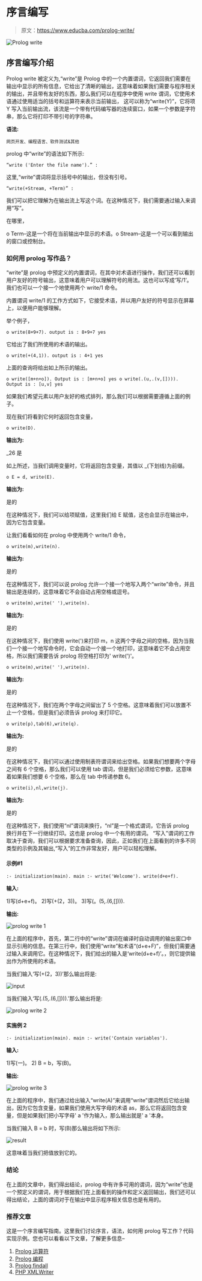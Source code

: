 # 序言编写

> 原文：<https://www.educba.com/prolog-write/>

![Prolog write](img/3c5e5aeee2b52aa88219889bf879225c.png)



## 序言编写介绍

Prolog write 被定义为,“write”是 Prolog 中的一个内置谓词，它返回我们需要在输出中显示的所有信息，它给出了清晰的输出，这意味着如果我们需要与程序相关的输出，并且带有友好的东西，那么我们可以在程序中使用 write 谓词，它使用术语通过使用适当的括号和运算符来表示当前输出， 这可以称为“write(Y)”，它将项 Y 写入当前输出流，该流是一个带有代码编写器的连续窗口，如果一个参数是字符串，那么它将打印不带引号的字符串。

**语法:**

<small>网页开发、编程语言、软件测试&其他</small>

prolog 中“write”的语法如下所示:

`“write ('Enter the file name').” :`

这里,“write”谓词将显示括号中的输出，但没有引号。

`“write(+Stream, +Term)” :`

我们可以把它理解为在输出流上写这个词。在这种情况下，我们需要通过输入来调用“写”。

在哪里，

o Term–这是一个将在当前输出中显示的术语。o Stream–这是一个可以看到输出的窗口或控制台。

### 如何用 prolog 写作品？

“write”是 prolog 中预定义的内置谓词，在其中对术语进行操作，我们还可以看到用户友好的符号输出，这意味着用户可以理解符号的用法。这也可以写成‘写/1’。我们也可以一个接一个地使用两个 write/1 命令。

内置谓词 write/1 的工作方式如下，它接受术语，并以用户友好的符号显示在屏幕上，以便用户能够理解。

举个例子，

`o write(8+9+7).
output is :
8+9+7
yes`

它给出了我们所使用的术语的输出。

`o write(+(4,1)).
output is :
4+1
yes`

上面的查询将给出如上所示的输出。

`o write([m+n+o]).
Output is :
[m+n+o] yes
o write(.(u,.(v,[]))).
Output is :
[u,v] yes`

如果我们希望元素以用户友好的格式排列，那么我们可以根据需要遵循上面的例子。

现在我们将看到它何时返回包含变量，

`o write(D).`

**输出为:**

_26
是

如上所述，当我们调用变量时，它将返回包含变量，其值以 _(下划线)为前缀。

`o E = d, write(E).`

**输出为:**

是的

在这种情况下，我们可以给项赋值，这里我们给 E 赋值，这也会显示在输出中，因为它包含变量。

让我们看看如何在 prolog 中使用两个 write/1 命令，

`o write(m),write(n).`

**输出为:**

是的

在这种情况下，我们可以说 prolog 允许一个接一个地写入两个“write”命令，并且输出是连续的，这意味着它不会自动占用空格或逗号。

`o write(m),write(' '),write(n).`

**输出为:**

是的

在这种情况下，我们使用 write(')来打印 m，n 这两个字母之间的空格，因为当我们一个接一个地写命令时，它会自动一个接一个地打印，这意味着它不会占用空格，所以我们需要告诉 prolog 将空格打印为' write(')'。

`o write(m),write(' '),write(n).`

**输出为:**

是的

在这种情况下，我们在两个字母之间留出了 5 个空格。这意味着我们可以放置不止一个空格，但是我们必须告诉 prolog 来打印它。

`o write(p),tab(6),write(q).`

**输出为:**

是的

在这种情况下，我们可以通过使用制表符谓词来给出空格。如果我们想要两个字母之间有 6 个空格，那么我们可以使用 tab 谓词，但是我们必须给它参数，这意味着如果我们想要 6 个空格，那么在 tab 中传递参数 6。

`o write(i),nl,write(j).`

**输出为:**

是的

在这种情况下，我们使用“nl”谓词来换行，“nl”是一个格式谓词，它告诉 prolog 换行并在下一行继续打印。这也是 prolog 中一个有用的谓词。
“写入”谓词的工作取决于查询，我们可以根据要求准备查询，因此，正如我们在上面看到的许多不同类型的示例及其输出,“写入”的工作非常友好，用户可以轻松理解。

#### 示例#1

`:- initialization(main).
main :- write('Welcome').
write(d+e+f).`

**输入:**

1)写(d+e+f)。
2)写(+(2，3))。
3)写(。(5,.(6,[]))).

**输出:**

![prolog write 1](img/55f519ffc6bf3db7d11e96135b09ab25.png)



在上面的程序中，首先，第二行中的“write”谓词在编译时自动调用的输出窗口中显示引用的信息。在第三行中，我们使用“write”和术语“(d+e+F)”，但我们需要通过输入来调用它。在这种情况下，我们给出的输入是‘write(d+e+f)’。，则它提供输出作为所使用的术语。

当我们输入‘写(+(2，3))’那么输出将是:

![input](img/8eb0c2d150cdf4fc9b2671d6d20dddd3.png)



当我们输入‘写(.(5,.(6,[]))).'那么输出将是:

![prolog write 2](img/b5db863be7dd5a1293826aa7101cb4c9.png)



#### 实施例 2

`:- initialization(main).
main :- write('Contain variables').`

**输入:**

1)写(一)。
2) B = b，写(B)。

**输出:**

![prolog write 3](img/e74daffb65c7b1c5fd11b00b708df2b1.png)



在上面的程序中，我们通过给出输入“write(A)”来调用“write”谓词然后它给出输出，因为它包含变量，如果我们使用大写字母的术语 as，那么它将返回包含变量，但是如果我们把小写字母' a '作为输入，那么输出就是' a '本身。

当我们输入 B = b 时，写(B)那么输出将如下所示:

![result](img/0537efe5c36ce22196c2aed703552977.png)



这意味着当我们把值放到它的。

### 结论

在上面的文章中，我们得出结论，prolog 中有许多可用的谓词，因为“write”也是一个预定义的谓词，用于根据我们在上面看到的操作和定义返回输出，我们还可以得出结论，上面的谓词对于在输出中显示程序相关信息也是有用的。

### 推荐文章

这是一个序言编写指南。这里我们讨论序言，语法，如何用 prolog 写工作？代码实现示例。您也可以看看以下文章，了解更多信息–

1.  [Prolog 运算符](https://www.educba.com/prolog-operator/)
2.  [Prolog 编程](https://www.educba.com/prolog-programming/)
3.  [Prolog findall](https://www.educba.com/prolog-findall/)
4.  [PHP XMLWriter](https://www.educba.com/php-xmlwriter/)






